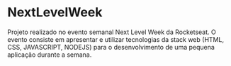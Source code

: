 # NextLevelWeek
Projeto realizado no evento semanal Next Level Week da Rocketseat.
O evento consiste em apresentar e utilizar tecnologias da stack web (HTML, CSS, JAVASCRIPT, NODEJS) para o desenvolvimento de uma pequena aplicação durante a semana.
